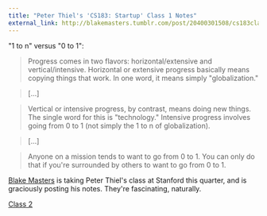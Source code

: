 ```yaml
--- 
title: "Peter Thiel's 'CS183: Startup' Class 1 Notes"
external_link: http://blakemasters.tumblr.com/post/20400301508/cs183class1
---
```


"1 to n" versus "0 to 1":

> Progress comes in two flavors: horizontal/extensive and vertical/intensive. Horizontal or extensive progress basically means copying things that work. In one word, it means simply "globalization."

> [...]

> Vertical or intensive progress, by contrast, means doing new things. The single word for this is "technology." Intensive progress involves going from 0 to 1 (not simply the 1 to n of globalization).

> [...]

> Anyone on a mission tends to want to go from 0 to 1. You can only do that if you're surrounded by others to want to go from 0 to 1.

[Blake Masters](https://twitter.com/#!/bgmasters) is taking Peter Thiel's class at Stanford this quarter, and is graciously posting his notes. They're fascinating, naturally.

[Class 2](http://blakemasters.tumblr.com/post/20582845717/peter-thiels-cs183-startup-class-2-notes-essay)
